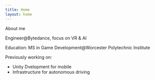 ```yaml
---
title: Home
layout: home
---
```


About me

Engineer@Bytedance, focus on VR & AI

Education: MS in Game Development@Worcester Polytechnic Institute

Previously working on:
- Unity Dvelopment for mobile
- Infrastructure for autonomous driving


